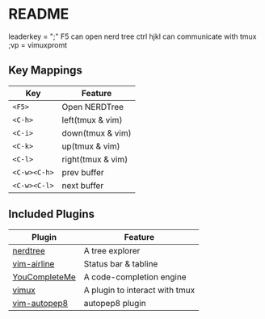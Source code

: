 README
==============

leaderkey = ";"
F5 can open nerd tree
ctrl hjkl can communicate with tmux
;vp  = vimuxpromt

## Key Mappings
|Key         |Feature          |
|------------|-----------------|
|`<F5>`      |Open NERDTree    |
|`<C-h>`     |left(tmux & vim) |
|`<C-i>`     |down(tmux & vim) |
|`<C-k>`     |up(tmux & vim)   |
|`<C-l>`     |right(tmux & vim)|
|`<C-w><C-h>`|prev buffer      |
|`<C-w><C-l>`|next buffer      |

## Included Plugins
|Plugin            |Feature                       |
|------------------|------------------------------|
|[nerdtree][1]     |A tree explorer               |
|[vim-airline][2]  |Status bar & tabline          |
|[YouCompleteMe][3]|A code-completion engine      |
|[vimux][4]        |A plugin to interact with tmux|
|[vim-autopep8][5] |autopep8 plugin               |


[1]: https://github.com/scrooloose/nerdtree
[2]: https://github.com/vim-airline/vim-airline
[3]: https://github.com/Valloric/YouCompleteMe
[4]: https://github.com/benmills/vimux
[5]: https://github.com/tell-k/vim-autopep8